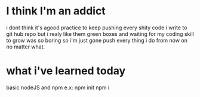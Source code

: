 # I think I'm an addict

i dont think it's agood practice to keep pushing every shity code i write to git hub repo but i realy like them green boxes and waiting for my coding skill to grow was so boring so i'm just gone push every thing i do from now on no matter what.
# what i've learned today

basic nodeJS and npm 
e.x: npm init
     npm i <pkg name>
     